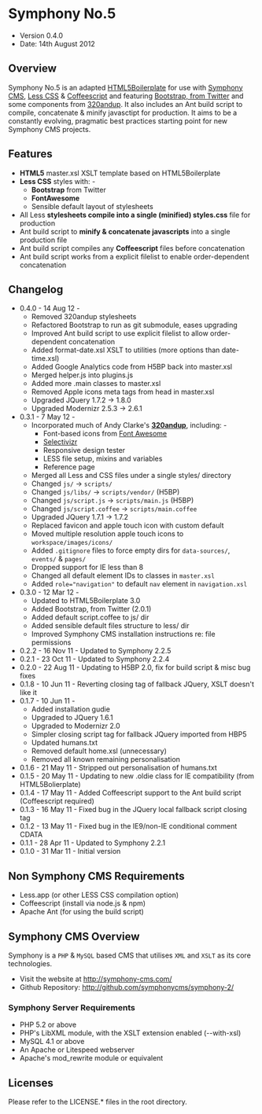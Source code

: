 # Symphony No.5

* Version 0.4.0
* Date: 14th August 2012

## Overview

Symphony No.5 is an adapted [HTML5Boilerplate](http://html5boilerplate.com/) for use with [Symphony CMS](http://symphony-cms.com/), [Less CSS](http://lesscss.org/) & [Coffeescript](http://coffeescript.org/) and featuring [Bootstrap, from Twitter](http://twitter.github.com/bootstrap/) and some components from [320andup](http://github.com/malarkey/320andup). It also includes an Ant build script to compile, concatenate & minify javasctipt for production. It aims to be a constantly evolving, pragmatic best practices starting point for new Symphony CMS projects.

## Features

* **HTML5** master.xsl XSLT template based on HTML5Boilerplate
* **Less CSS** styles with: -
  * **Bootstrap** from Twitter
  * **FontAwesome** 
  * Sensible default layout of stylesheets
* All Less **stylesheets compile into a single (minified) styles.css** file for production
* Ant build script to **minify & concatenate javascripts** into a single production file
* Ant build script compiles any **Coffeescript** files before concatenation 
* Ant build script works from a explicit filelist to enable order-dependent concatenation

## Changelog
* 0.4.0 - 14 Aug 12 -
  * Removed 320andup stylesheets
  * Refactored Bootstrap to run as git submodule, eases upgrading
  * Improved Ant build script to use explicit filelist to allow order-dependent concatenation
  * Added format-date.xsl XSLT to utilities (more options than date-time.xsl)
  * Added Google Analytics code from H5BP back into master.xsl
  * Merged helper.js into plugins.js
  * Added more .main classes to master.xsl
  * Removed Apple icons meta tags from head in master.xsl
  * Upgraded JQuery 1.7.2 -> 1.8.0
  * Upgraded Modernizr 2.5.3 -> 2.6.1
* 0.3.1 - 7 May 12 -
  * Incorporated much of Andy Clarke's [**320andup**](http://github.com/malarkey/320andup), including: -
    * Font-based icons from [Font Awesome](http://fortawesome.github.com/Font-Awesome)
    * [Selectivizr](http://selectivizr.com/)
    * Responsive design tester
    * LESS file setup, mixins and variables
    * Reference page
  * Merged all Less and CSS files under a single styles/ directory
  * Changed `js/` -> `scripts/`
  * Changed `js/libs/` -> `scripts/vendor/` (H5BP)
  * Changed `js/script.js` -> `scripts/main.js` (H5BP)
  * Changed `js/script.coffee` -> `scripts/main.coffee`
  * Upgraded JQuery 1.7.1 -> 1.7.2
  * Replaced favicon and apple touch icon with custom default
  * Moved multiple resolution apple touch icons to `workspace/images/icons/`
  * Added `.gitignore` files to force empty dirs for `data-sources/`, `events/` & `pages/`
  * Dropped support for IE less than 8
  * Changed all default element IDs to classes in `master.xsl`
  * Added `role="navigation"` to default `nav` element in `navigation.xsl`
* 0.3.0 - 12 Mar 12 -
  * Updated to HTML5Boilerplate 3.0
  * Added Bootstrap, from Twitter (2.0.1)
  * Added default script.coffee to js/ dir
  * Added sensible default files structure to less/ dir
  * Improved Symphony CMS installation instructions re: file permissions
* 0.2.2 - 16 Nov 11 - Updated to Symphony 2.2.5
* 0.2.1 - 23 Oct 11 - Updated to Symphony 2.2.4
* 0.2.0 - 22 Aug 11 - Updating to H5BP 2.0, fix for build script & misc bug fixes
* 0.1.8 - 10 Jun 11 - Reverting closing tag of fallback JQuery, XSLT doesn't like it
* 0.1.7 - 10 Jun 11 - 
  * Added installation gudie
  * Upgraded to JQuery 1.6.1
  * Upgraded to Modernizr 2.0
  * Simpler closing script tag for fallback JQuery imported from HBP5
  * Updated humans.txt
  * Removed default home.xsl (unnecessary)
  * Removed all known remaining personalisation
* 0.1.6 - 21 May 11 - Stripped out personalisation of humans.txt
* 0.1.5 - 20 May 11 - Updating to new .oldie class for IE compatibility (from HTML5Bolierplate)
* 0.1.4 - 17 May 11 - Added Coffeescript support to the Ant build script (Coffeescript required)
* 0.1.3 - 16 May 11 - Fixed bug in the JQuery local fallback script closing tag 
* 0.1.2 - 13 May 11 - Fixed bug in the IE9/non-IE conditional comment CDATA
* 0.1.1 - 28 Apr 11 - Updated to Symphony 2.2.1
* 0.1.0 - 31 Mar 11 - Initial version 

## Non Symphony CMS Requirements

* Less.app (or other LESS CSS compilation option)
* Coffeescript (install via node.js & npm)
* Apache Ant (for using the build script)

## Symphony CMS Overview

Symphony is a `PHP` & `MySQL` based CMS that utilises `XML` and `XSLT` as
its core technologies. 

* Visit the website at <http://symphony-cms.com/>
* Github Repository: <http://github.com/symphonycms/symphony-2/>

### Symphony Server Requirements

- PHP 5.2 or above
- PHP's LibXML module, with the XSLT extension enabled (--with-xsl)
- MySQL 4.1 or above
- An Apache or Litespeed webserver
- Apache's mod_rewrite module or equivalent

## Licenses

Please refer to the LICENSE.* files in the root directory.
